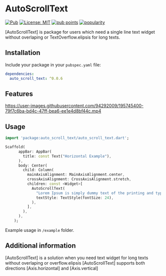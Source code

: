 # AutoScrollText

[![Pub](https://img.shields.io/pub/v/auto_scroll_text.svg)](https://pub.dev/packages/auto_scroll_text)
[![License: MIT](https://img.shields.io/badge/license-MIT-blue.svg)](https://opensource.org/licenses/MIT)
[![pub points](https://img.shields.io/pub/points/auto_scroll_text)](https://pub.dev/packages/auto_scroll_text/score) 
[![popularity](https://img.shields.io/pub/popularity/auto_scroll_text)](https://pub.dev/packages/auto_scroll_text/score)

[AutoScrollText] is package for users which need a single line text widget without overlaping or TextOverflow.elipsis for long texts.

## Installation

Include your package in your `pubspec.yaml` file:

```yaml
dependencies:
  auto_scroll_text: ^0.0.6
```

## Features

https://user-images.githubusercontent.com/94292009/195745400-79f7c6ba-bd4c-47ff-bea6-ee1e4d8bf44c.mp4

## Usage

```dart
import 'package:auto_scroll_text/auto_scroll_text.dart';

Scaffold(
      appBar: AppBar(
        title: const Text("Horizontal Example"),
      ),
      body: Center(
        child: Column(
          mainAxisAlignment: MainAxisAlignment.center,
          crossAxisAlignment: CrossAxisAlignment.stretch,
          children: const <Widget>[
            AutoScrollText(
              "Lorem Ipsum is simply dummy text of the printing and typesetting industry. Lorem Ipsum has been the industry's standard dummy text ever since the 1500s, when an unknown printer took a galley of type and scrambled it to make a type specimen book.",
              textStyle: TextStyle(fontSize: 24),
            ),
          ],
        ),
      ),
    );
```

Example usage in `/example` folder.

## Additional information

[AutoScrollText] is a solution when you need
text widget for long texts without overlaping or overflow.elipsis
[AutoScrollText] supports both directions [Axis.horizontal] and [Axis.vertical]
